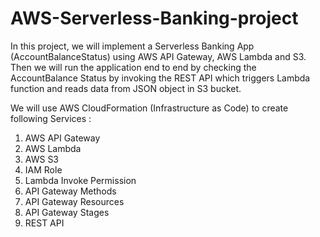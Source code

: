 # AWS-Serverless-Banking-project
In this project, we will implement a Serverless Banking App (AccountBalanceStatus) using AWS API Gateway, AWS Lambda and S3.
Then we will run the application end to end by checking the AccountBalance Status by invoking the REST API which triggers Lambda function and reads data from JSON object in S3 bucket.

We will use AWS CloudFormation (Infrastructure as Code)  to create following Services :
1. AWS API Gateway
2. AWS Lambda
3. AWS  S3 
4. IAM Role
5. Lambda Invoke Permission
6. API Gateway Methods
7. API Gateway Resources
8. API Gateway Stages
9. REST API
